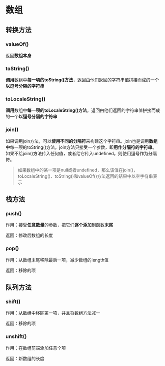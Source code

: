 # 数组

## 转换方法

### valueOf()

返回**数组本身**

### toString()

**调用**数组中**每一项的toString()方法**，返回由他们返回的字符串值拼接而成的一个**以逗号分隔的字符串**

### toLocaleString()

**调用**数组中**每一项的toLocaleString()方法**，返回由他们返回的字符串值拼接而成的一个**以逗号分隔的字符串**

### join()

如果调用join方法，可以**使用不同的分隔符**来构建这个字符串。join也是调用**数组中**每一项的toString()方法。join方法只接受一个参数，即**用作分隔符的字符串**。如果不给join()方法传入任何值，或者给它传入undefined，则使用逗号作为分隔符。

> 如果数组中的某一项是null或者undefined，那么该值在join()，toLocaleString()、toString()和valueOf()方法返回的结果中以空字符串表示

## 栈方法

### push()

作用：接受**任意数量**的参数，把它们**逐个添加**到函数**末尾**

返回：修改后数组的长度

### pop()

作用：从数组末尾移除最后一项，减少数组的length值

返回：移除的项

## 队列方法

### shift()

作用：从数组中移除第一项，并且将数组方法减一

返回：移除的项

### unshift()

作用：在数组前端添加任意个项

返回：新数组的长度



